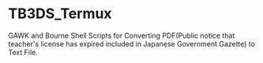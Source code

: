 # TB3DS_Termux
GAWK and Bourne Shell Scripts for Converting PDF(Public notice that teacher's license has expired included in Japanese Government Gazette) to Text File.
